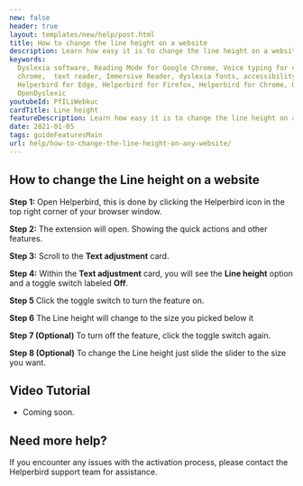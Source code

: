 ```yaml
---
new: false
header: true
layout: templates/new/help/post.html
title: How to change the line height on a website
description: Learn how easy it is to change the line height on a website with the Helperbird extension.
keywords:
  Dyslexia software, Reading Mode for Google Chrome, Voice typing for chrome, Text to speech for
  chrome,  text reader, Immersive Reader, dyslexia fonts, accessibility software, dyslexia software,
  Helperbird for Edge, Helperbird for Firefox, Helperbird for Chrome, Opendyslexic for Chrome,
  OpenDyslexic
youtubeId: PfILiWebkuc
cardTitle: Line height
featureDescription: Learn how easy it is to change the line height on any website.
date: 2021-01-05
tags: guideFeaturesMain
url: help/how-to-change-the-line-height-on-any-website/
---
```




## How to change the Line height on a website

**Step 1:** Open Helperbird, this is done by clicking the Helperbird icon in the top right corner of your browser window.

**Step 2:** The extension will open. Showing the quick actions and other features.

**Step 3:** Scroll to the **Text adjustment** card.

**Step 4:** Within the **Text adjustment** card, you will see the **Line height** option and a toggle switch labeled **Off**.

**Step 5** Click the toggle switch to turn the feature on.

**Step 6** The Line height will change to the size you picked below it

**Step 7 (Optional)** To turn off the feature, click the toggle switch again.

**Step 8 (Optional)** To change the Line height just slide the slider to the size you want.


## Video Tutorial

- Coming soon.



## Need more help?

If you encounter any issues with the activation process, please contact the Helperbird support team for assistance.


